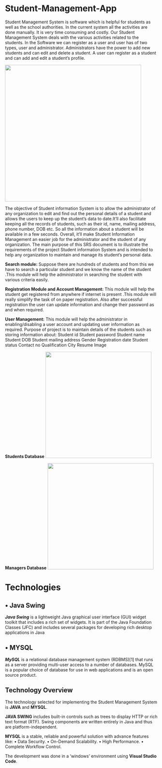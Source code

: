 # Student-Management-App

Student Management System is software which is helpful for students as well as the school authorities. In the current system all the activities are done manually. It is very time consuming and costly. Our Student Management System deals with the various activities related to the students.
In the Software we can register as a user and user has of two types, user and administrator. Administrators have the power to add new students and can edit and delete a student. A user can register as a student and can add and edit a student’s profile. 

<img src="https://user-images.githubusercontent.com/73944333/188637506-6794e104-fea4-4ba4-853c-2cb3b7d667f7.png" height=450>

The objective of Student information System is to allow the administrator of any organization to edit and find out the personal details of a student and allows the users to keep up the student’s data to date.It’ll also facilitate keeping all the records of students, such as their id, name, mailing address, phone number, DOB etc. So all the information about a student will be available in a few seconds. Overall, it’ll make Student Information Management an easier job for the administrator and the student of any organization. The main purpose of this SRS document is to illustrate the requirements of the project Student information System and is intended to help any organization to maintain and manage its student’s personal data.

**Search module:** Suppose there are hundreds of students and from this we have to search a particular student and we know the name of the student .This module will help the administrator in searching the student with various criteria easily. 

**Registration Module and Account Management:** This module will help the student get registered from anywhere if internet is present .This module will really simplify the task of on paper registration. Also after successful registration the user can update information and change their password as and when required. 

**User Management:** This module will help the administrator in enabling/disabling a user account and updating user information as required. Purpose of project is to maintain details of the students such as storing information about:  Student id  Student password  Student name  Student DOB  Student mailing address  Gender  Registration date  Student status  Contact no  Qualification  City  Resume  Image

**Students Database**
<img src="https://user-images.githubusercontent.com/73944333/188640453-af8c61ff-62d4-422f-9757-3df3dd3b4ab0.png" height=350>

**Managers Database**
<img src="https://user-images.githubusercontent.com/73944333/188640379-d2ca18d6-c183-4772-ace9-592c40042b50.png" height=350>


# Technologies 

## • Java Swing 
***Java Swing*** is a lightweight Java graphical user interface (GUI) widget toolkit that includes a rich set of widgets. It is part of the Java Foundation Classes (JFC) and includes several packages for developing rich desktop applications in Java

## • MYSQL 
***MySQL*** is a relational database management system (RDBMS)[1] that runs as a server providing multi-user access to a number of databases. MySQL is a popular choice of database for use in web applications and is an open source product. 


## Technology Overview
The technology selected for implementing the Student Management System is **JAVA** and **MYSQL**. 

**JAVA SWING** includes built-in controls such as trees to display HTTP or rich text format (RTF). Swing components are written entirely in Java and thus are platform-independent.

**MYSQL** is a stable, reliable and powerful solution with advance features like:
• Data Security.
• On-Demand Scalability.
• High Performance.
• Complete Workflow Control.

The development was done in a ‘windows’ environment using **Visual Studio Code**. 
